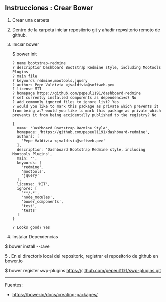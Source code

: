 ## Instrucciones : Crear Bower

1. Crear una carpeta

2. Dentro de la carpeta iniciar repositorio git y añadir repositorio remoto de github.

3. Iniciar bower

   $ bower init

       ? name bootstrap-redmine
       ? description Dashboard Bootstrap Redmine style, including Mootools Plugins
       ? main file
       ? keywords redmine,mootools,jquery
       ? authors Pepe Valdivia <jvaldivia@softweb.pe>
       ? license MIT
       ? homepage https://github.com/pepeul1191/dashboard-redmine
       ? set currently installed components as dependencies? No
       ? add commonly ignored files to ignore list? Yes
       ? would you like to mark this package as private which prevents it from being ac? would you like to mark this package as private which prevents it from being accidentally published to the registry? No

       {
         name: 'Dashboard Bootstrap Redmine Style',
         homepage: 'https://github.com/pepeul1191/dashboard-redmine',
         authors: [
           'Pepe Valdivia <jvaldivia@softweb.pe>'
         ],
         description: 'Dashboard Bootstrap Redmine style, including Mootools Plugins',
         main: '',
         keywords: [
           'redmine',
           'mootools',
           'jquery'
         ],
         license: 'MIT',
         ignore: [
           '**/.*',
           'node_modules',
           'bower_components',
           'test',
           'tests'
         ]
       }

       ? Looks good? Yes

4. Instalar Dependencias

  $ bower install <package> --save

5 . En el directorio local del repositorio, registrar el repositorio de github en bower.io

  $ bower register swp-plugins https://github.com/pepeul1191/swp-plugins.git


---

Fuentes:

+ https://bower.io/docs/creating-packages/
